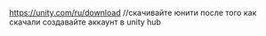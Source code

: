 https://unity.com/ru/download  //скачивайте юнити после того как скачали создавайте аккаунт в unity hub

